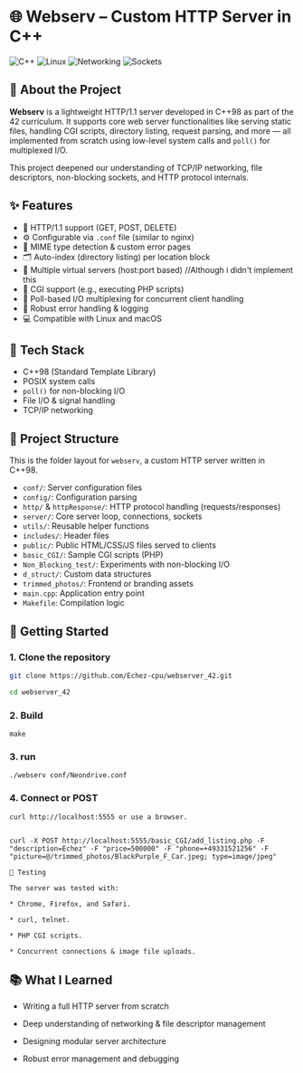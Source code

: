 # 🌐 Webserv – Custom HTTP Server in C++

![C++](https://img.shields.io/badge/C++98-00599C?style=flat&logo=c%2B%2B&logoColor=white)
![Linux](https://img.shields.io/badge/Linux-FCC624?style=flat&logo=linux&logoColor=black)
![Networking](https://img.shields.io/badge/Networking-TCP/IP-blue)
![Sockets](https://img.shields.io/badge/Sockets-Low--Level-orange)

## 📖 About the Project

**Webserv** is a lightweight HTTP/1.1 server developed in C++98 as part of the 42 curriculum. It supports core web server functionalities like serving static files, handling CGI scripts, directory listing, request parsing, and more — all implemented from scratch using low-level system calls and `poll()` for multiplexed I/O.

This project deepened our understanding of TCP/IP networking, file descriptors, non-blocking sockets, and HTTP protocol internals.

## ✨ Features

- 📜 HTTP/1.1 support (GET, POST, DELETE)
- ⚙️ Configurable via `.conf` file (similar to nginx)
- 🧮 MIME type detection & custom error pages
- 🗂️ Auto-index (directory listing) per location block
- 🔁 Multiple virtual servers (host:port based) //Although i didn't implement this
- 🧩 CGI support (e.g., executing PHP scripts)
- 📡 Poll-based I/O multiplexing for concurrent client handling
- 🐛 Robust error handling & logging
- 💻 Compatible with Linux and macOS

## 🔧 Tech Stack

- C++98 (Standard Template Library)
- POSIX system calls
- `poll()` for non-blocking I/O
- File I/O & signal handling
- TCP/IP networking


## 📁 Project Structure

This is the folder layout for `webserv`, a custom HTTP server written in C++98.

- `conf/`: Server configuration files
- `config/`: Configuration parsing
- `http/` & `httpResponse/`: HTTP protocol handling (requests/responses)
- `server/`: Core server loop, connections, sockets
- `utils/`: Reusable helper functions
- `includes/`: Header files
- `public/`: Public HTML/CSS/JS files served to clients
- `basic_CGI/`: Sample CGI scripts (PHP)
- `Non_Blocking_test/`: Experiments with non-blocking I/O
- `d_struct/`: Custom data structures
- `trimmed_photos/`: Frontend or branding assets
- `main.cpp`: Application entry point
- `Makefile`: Compilation logic



## 🚀 Getting Started

### 1. Clone the repository

```bash
git clone https://github.com/Echez-cpu/webserver_42.git

cd webserver_42
```
### 2. Build
```
make
```
### 3. run
```
./webserv conf/Neondrive.conf
```
### 4. Connect or POST
```
curl http://localhost:5555 or use a browser.


curl -X POST http://localhost:5555/basic_CGI/add_listing.php -F "description=Echez" -F "price=500000" -F "phone=+49331521256" -F "picture=@/trimmed_photos/BlackPurple_F_Car.jpeg; type=image/jpeg"
```

```
🧪 Testing

The server was tested with:

* Chrome, Firefox, and Safari.

* curl, telnet.

* PHP CGI scripts.

* Concurrent connections & image file uploads.
```

## 📚 What I Learned

* Writing a full HTTP server from scratch

* Deep understanding of networking & file descriptor management

* Designing modular server architecture

* Robust error management and debugging
